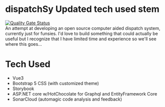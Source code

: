 # dispatchSy Updated tech used stem
[![Quality Gate Status](https://sonarcloud.io/api/project_badges/measure?project=memtech3_dispatchSystem&metric=alert_status)](https://sonarcloud.io/summary/new_code?id=memtech3_dispatchSystem) <br>
An attempt at developing an open source computer aided dispatch system, currently just for funsies. I'd love to build something that could actually be useful but I recognize that I have limited time and experience so we'll see where this goes...

# Tech Used
- Vue3
- Bootstrap 5 CSS (with customized theme)
- Storybook
- ASP.NET core w/HotChocolate for Graphql and EntityFramework Core 
- SonarCloud (automagic code analysis and feedback)